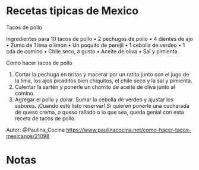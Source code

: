 # Recetas tipicas de Mexico

Tacos de pollo

Ingredientes para 10 tacos de pollo
•	2 pechugas de pollo
•	4 dientes de ajo
•	Zumo de 1 lima o limón
•	Un poquito de perejil
•	1 cebolla de verdeo
•	1 cda de comino
•	Chile seco, a gusto
•	Aceite de oliva
•	Sal y pimienta

Como hacer tacos de pollo
1.	Cortar la pechuga en tiritas y macerar por un ratito junto con el jugo de la lima, los ajos picaditos bien chiquitos, el chile seco y la sal y pimienta.
2.	Calentar la sartén y ponerle un chorrito de aceite de oliva junto al comino.
3.	Agregar el pollo y dorar. Sumar la cebolla de verdeo y ajustar los sabores. ¡Cuando esté listo reservar!
Si quieren ponerle una cucharada de queso crema, o queso rallado o lo que sea, queda genial con esta receta de tacos de pollo.

Autor: @Paulina_Cocina https://www.paulinacocina.net/como-hacer-tacos-mexicanos/21098

# Notas
